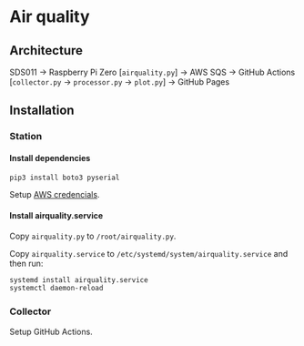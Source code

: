 # Air quality

## Architecture

SDS011 →  Raspberry Pi Zero [`airquality.py`] → AWS SQS →  GitHub Actions [`collector.py` →  `processor.py` →  `plot.py`] → GitHub Pages
  
## Installation

### Station

#### Install dependencies

```sh
pip3 install boto3 pyserial
```

Setup [AWS credencials](https://boto3.amazonaws.com/v1/documentation/api/latest/guide/configuration.html).

#### Install airquality.service

Copy `airquality.py` to `/root/airquality.py`.

Copy `airquality.service` to `/etc/systemd/system/airquality.service` and then run:

```sh
systemd install airquality.service
systemctl daemon-reload
```

### Collector

Setup GitHub Actions.
